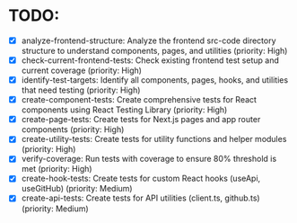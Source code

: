 # TODO:

- [x] analyze-frontend-structure: Analyze the frontend src-code directory structure to understand components, pages, and utilities (priority: High)
- [x] check-current-frontend-tests: Check existing frontend test setup and current coverage (priority: High)
- [x] identify-test-targets: Identify all components, pages, hooks, and utilities that need testing (priority: High)
- [x] create-component-tests: Create comprehensive tests for React components using React Testing Library (priority: High)
- [x] create-page-tests: Create tests for Next.js pages and app router components (priority: High)
- [x] create-utility-tests: Create tests for utility functions and helper modules (priority: High)
- [x] verify-coverage: Run tests with coverage to ensure 80% threshold is met (priority: High)
- [x] create-hook-tests: Create tests for custom React hooks (useApi, useGitHub) (priority: Medium)
- [x] create-api-tests: Create tests for API utilities (client.ts, github.ts) (priority: Medium)

